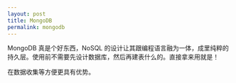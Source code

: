 ```yaml
---
layout: post
title: MongoDB
permalink: mongodb
---
```


MongoDB 真是个好东西，NoSQL 的设计让其跟编程语言融为一体，成里纯粹的持久层。使用前不需要先设计数据库，然后再建表什么的。直接拿来用就是！

在数据收集等方便更具有优势。
